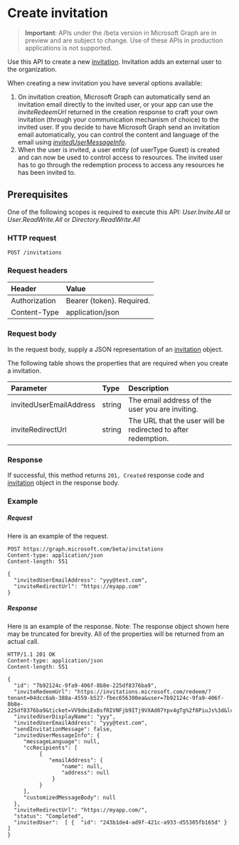 # Create invitation

> **Important**: APIs under the /beta version in Microsoft Graph are in preview and are subject to change. Use of these APIs in production applications is not supported.

Use this API to create a new [invitation](../resources/invitation.md). Invitation adds an external user to the organization.

When creating a new invitation you have several options available:

1. On invitation creation, Microsoft Graph can automatically send an invitation email directly to the invited user, or your app can use the *inviteRedeemUrl* returned in the creation response to craft your own invitation (through your communication mechanism of choice) to the invited user. If you decide to have Microsoft Graph send an invitation email automatically, you can control the content and language of the email using [*invitedUserMessageInfo*](../resources/invitedusermessageinfo.md).
2. When the user is invited, a user entity (of userType Guest) is created and can now be used to control access to resources. The invited user has to go through the redemption process to access any resources he has been invited to.

## Prerequisites
One of the following scopes is required to execute this API: *User.Invite.All* or *User.ReadWrite.All*  or *Directory.ReadWrite.All*

### HTTP request
<!-- { "blockType": "ignored" } -->
```http
POST /invitations
```
### Request headers
| Header       | Value |
|:---------------|:--------|
| Authorization  | Bearer {token}. Required.  |
| Content-Type  | application/json  |

### Request body
In the request body, supply a JSON representation of an [invitation](../resources/invitation.md) object.

The following table shows the properties that are required when you create a invitation.

| Parameter | Type | Description|
|:---------------|:--------|:----------|
|invitedUserEmailAddress |string | The email address of the user you are inviting.|
|inviteRedirectUrl |string |The URL that the user will be redirected to after redemption.|


### Response
If successful, this method returns `201, Created` response code and [invitation](../resources/invitation.md) object in the response body.

### Example
##### Request
Here is an example of the request.
<!-- {
  "blockType": "request",
  "name": "create_user_from_users"
}-->
```http
POST https://graph.microsoft.com/beta/invitations
Content-type: application/json
Content-length: 551

{
  "invitedUserEmailAddress": "yyy@test.com",
  "inviteRedirectUrl": "https://myapp.com"
}
```

##### Response
Here is an example of the response. Note: The response object shown here may be truncated for brevity. All of the properties will be returned from an actual call.
<!-- {
  "blockType": "response",
  "truncated": true,
  "@odata.type": "microsoft.graph.invitations"
} -->
```http
HTTP/1.1 201 OK
Content-type: application/json
Content-length: 551

{
  "id": "7b92124c-9fa9-406f-8b8e-225df8376ba9",
  "inviteRedeemUrl": "https://invitations.microsoft.com/redeem/?tenant=04dcc6ab-388a-4559-b527-fbec656300ea&user=7b92124c-9fa9-406f-8b8e-225df8376ba9&ticket=VV9dmiExBsfRIVNFjb9ITj9VXAd07Ypv4gTg%2f8PiuJs%3d&lc=1033&ver=2.0",
  "invitedUserDisplayName": "yyy",
  "invitedUserEmailAddress": "yyy@test.com",
  "sendInvitationMessage": false,
  "invitedUserMessageInfo": {
     "messageLanguage": null,
     "ccRecipients": [
          {
             "emailAddress": {
                 "name": null,
                 "address": null
              }
          }
     ],
     "customizedMessageBody": null
  },
  "inviteRedirectUrl": "https://myapp.com/",
  "status": "Completed",
  "invitedUser":  [ {  "id": "243b1de4-ad9f-421c-a933-d55305fb165d" } ]
}
```
